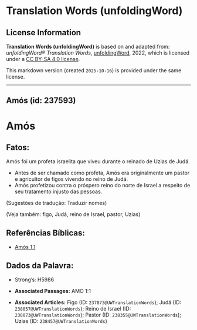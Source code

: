 # Translation Words (unfoldingWord)

## License Information

**Translation Words (unfoldingWord)** is based on and adapted from: _unfoldingWord® Translation Words_, [unfoldingWord](https://unfoldingword.org/utw), 2022, which is licensed under a [CC BY-SA 4.0 license](https://creativecommons.org/licenses/by-sa/4.0/legalcode.en).

This markdown version (created `2025-10-16`) is provided under the same license.



--------------------------------

## Amós (id: 237593)

Amós
====

Fatos:
------

Amós foi um profeta israelita que viveu durante o reinado de Uzias de Judá.

* Antes de ser chamado como profeta, Amós era originalmente um pastor e agricultor de figos vivendo no reino de Judá.
* Amós profetizou contra o próspero reino do norte de Israel a respeito de seu tratamento injusto das pessoas.

(Sugestões de tradução: Traduzir nomes)

(Veja também: figo, Judá, reino de Israel, pastor, Uzias)

Referências Bíblicas:
---------------------

* [Amós 1\.1](https://ref.ly/Amos1:1)

Dados da Palavra:
-----------------

* Strong’s: H5986

* **Associated Passages:** AMO 1:1
* **Associated Articles:** Figo (ID: `237873@UWTranslationWords`); Judá (ID: `238057@UWTranslationWords`); Reino de Israel (ID: `238073@UWTranslationWords`); Pastor (ID: `238355@UWTranslationWords`); Uzias (ID: `238457@UWTranslationWords`)

